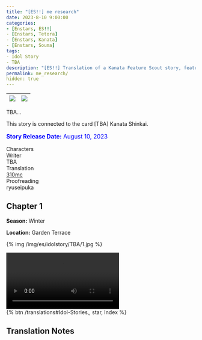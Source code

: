 ```yaml
---
title: "[ES!!] me research"
date: 2023-8-10 9:00:00
categories:
- [Enstars, ES!!]
- [Enstars, Tetora]
- [Enstars, Kanata]
- [Enstars, Souma]
tags:
- Idol Story
- TBA
description: "[ES!!] Translation of a Kanata Feature Scout story, featuring Tetora and Souma. TBA…"
permalink: me_research/
hidden: true
---
```


![](/img/es/idolstory/TBA/c1.jpg)|![](/img/es/idolstory/TBA/c2.jpg)
:-:|:-:

TBA…

This story is connected to the card [TBA] Kanata Shinkai.

<p style="color:blue;font-size:110%;"><b>Story Release Date:</b> August 10, 2023</p>

<div class="three-wrapper" style="--storyColor:#965e7d;--storyColor-rgb:150,94,125;--storyColor-h:326.8;--storyColor-s: 23%;--storyColor-l:47.8%;">
    <div class="info-area">
        <div class="info">
            <div class="info-item characters">
                <div class="label">
                    Characters
                </div>
                <div class="value">
                <a href="/categories/Enstars/Kanata" character="Kanata"></a>
                <a href="/categories/Enstars/Tetora" character="Tetora"></a>
                <a href="/categories/Enstars/Souma" character="Souma"></a>
                </div>
            </div>
            <div class="info-item one">
                <div class="label">
                    Writer
                </div>
                <div class="value">
                    TBA
                </div>
            </div>
            <div class="info-item two">
                <div class="label">
                    Translation
                </div>
                <div class="value">
                    <a href="/about">310mc</a>
                </div>
            </div>
            <div class="info-item three">
                <div class="label">
                   Proofreading
                </div>
                <div class="value">                 
                    ryuseipuka
                </div>
            </div>
        </div>
    </div>
</div>

<!-- more -->



## Chapter 1

<div class="msr-season winter">
    <p><span><b>Season:</b> Winter</span></p>
</div>

<div class="msr-location">
    <p><span><b>Location:</b> Garden Terrace</span></p>
</div>

{% img /img/es/idolstory/TBA/1.jpg %}

<video controls>
  <source src="/img/es/idolstory/TBA/video.mp4" type="video/mp4">
</video>

<div toc>{% btn /translations#Idol-Stories,, star, Index %}</div>

## Translation Notes
